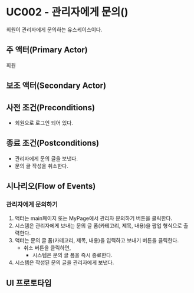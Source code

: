 # UC002 - 관리자에게 문의()

회원이 관리자에게 문의하는 유스케이스이다.

## 주 액터(Primary Actor)

회원

## 보조 액터(Secondary Actor)

## 사전 조건(Preconditions)

- 회원으로 로그인 되어 있다.

## 종료 조건(Postconditions)

- 관리자에게 문의 글을 보낸다.
- 문의 글 작성을 취소한다.

## 시나리오(Flow of Events)

### 관리자에게 문의하기

1. 액터는 main페이지 또는 MyPage에서 관리자 문의하기 버튼을 클릭한다.
2. 시스템은 관리자에게 보내는 문의 글 폼(카테고리, 제목, 내용)을 팝업 형식으로 출력한다.
3. 액터는 문의 글 폼(카테고리, 제목, 내용)을 입력하고 보내기 버튼을 클릭한다.
    - 취소 버튼을 클릭하면,
        - 시스템은 문의 글 폼을 즉시 종료한다.
4. 시스템은 작성된 문의 글을 관리자에게 보낸다.

## UI 프로토타입
